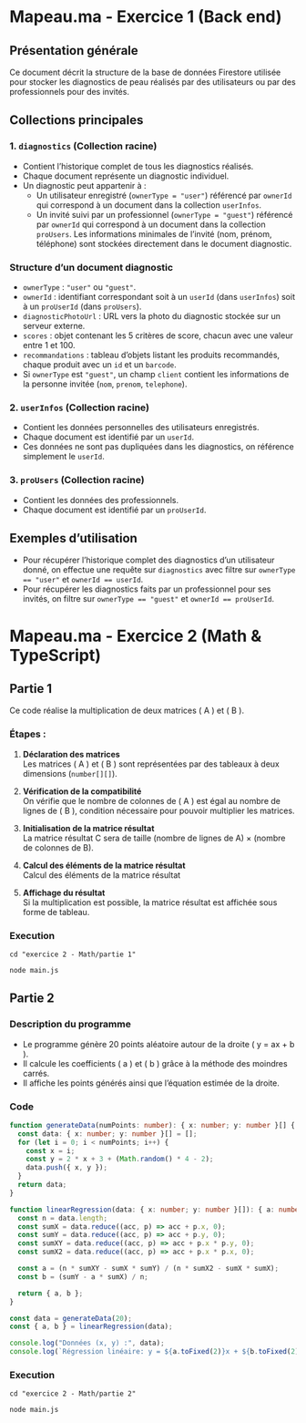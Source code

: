 # Mapeau.ma - Exercice 1 (Back end)

## Présentation générale

Ce document décrit la structure de la base de données Firestore utilisée pour stocker les diagnostics de peau réalisés par des utilisateurs ou par des professionnels pour des invités. 

## Collections principales

### 1. `diagnostics` (Collection racine)

- Contient l’historique complet de tous les diagnostics réalisés.
- Chaque document représente un diagnostic individuel.
- Un diagnostic peut appartenir à :
  - Un utilisateur enregistré (`ownerType = "user"`) référencé par `ownerId` qui correspond à un document dans la collection `userInfos`.
  - Un invité suivi par un professionnel (`ownerType = "guest"`) référencé par `ownerId` qui correspond à un document dans la collection `proUsers`. Les informations minimales de l’invité (nom, prénom, téléphone) sont stockées directement dans le document diagnostic.

### Structure d’un document diagnostic

- `ownerType` : `"user"` ou `"guest"`.
- `ownerId` : identifiant correspondant soit à un `userId` (dans `userInfos`) soit à un `proUserId` (dans `proUsers`).
- `diagnosticPhotoUrl` : URL vers la photo du diagnostic stockée sur un serveur externe.
- `scores` : objet contenant les 5 critères de score, chacun avec une valeur entre 1 et 100.
- `recommandations` : tableau d’objets listant les produits recommandés, chaque produit avec un `id` et un `barcode`.
- Si `ownerType` est `"guest"`, un champ `client` contient les informations de la personne invitée (`nom`, `prenom`, `telephone`).

### 2. `userInfos` (Collection racine)

- Contient les données personnelles des utilisateurs enregistrés.
- Chaque document est identifié par un `userId`.
- Ces données ne sont pas dupliquées dans les diagnostics, on référence simplement le `userId`.

### 3. `proUsers` (Collection racine)

- Contient les données des professionnels.
- Chaque document est identifié par un `proUserId`.

## Exemples d’utilisation

- Pour récupérer l’historique complet des diagnostics d’un utilisateur donné, on effectue une requête sur `diagnostics` avec filtre sur `ownerType == "user"` et `ownerId == userId`.
- Pour récupérer les diagnostics faits par un professionnel pour ses invités, on filtre sur `ownerType == "guest"` et `ownerId == proUserId`.


# Mapeau.ma - Exercice 2 (Math & TypeScript)

## Partie 1

Ce code réalise la multiplication de deux matrices \( A \) et \( B \).

### Étapes :

1. **Déclaration des matrices**  
   Les matrices \( A \) et \( B \) sont représentées par des tableaux à deux dimensions (`number[][]`).

2. **Vérification de la compatibilité**  
On vérifie que le nombre de colonnes de \( A \) est égal au nombre de lignes de \( B \), condition nécessaire pour pouvoir multiplier les matrices.

3. **Initialisation de la matrice résultat**  
La matrice résultat C sera de taille (nombre de lignes de A) × (nombre de colonnes de B).

4. **Calcul des éléments de la matrice résultat**  
Calcul des éléments de la matrice résultat  

5. **Affichage du résultat**  
Si la multiplication est possible, la matrice résultat est affichée sous forme de tableau.

### Execution

```
cd "exercice 2 - Math/partie 1"

node main.js
```

## Partie 2

### Description du programme

- Le programme génère 20 points aléatoire autour de la droite \( y = ax + b \).
- Il calcule les coefficients \( a \) et \( b \) grâce à la méthode des moindres carrés.
- Il affiche les points générés ainsi que l’équation estimée de la droite.

### Code

```typescript
function generateData(numPoints: number): { x: number; y: number }[] {
  const data: { x: number; y: number }[] = [];
  for (let i = 0; i < numPoints; i++) {
    const x = i;
    const y = 2 * x + 3 + (Math.random() * 4 - 2);
    data.push({ x, y });
  }
  return data;
}

function linearRegression(data: { x: number; y: number }[]): { a: number; b: number } {
  const n = data.length;
  const sumX = data.reduce((acc, p) => acc + p.x, 0);
  const sumY = data.reduce((acc, p) => acc + p.y, 0);
  const sumXY = data.reduce((acc, p) => acc + p.x * p.y, 0);
  const sumX2 = data.reduce((acc, p) => acc + p.x * p.x, 0);

  const a = (n * sumXY - sumX * sumY) / (n * sumX2 - sumX * sumX);
  const b = (sumY - a * sumX) / n;

  return { a, b };
}

const data = generateData(20);
const { a, b } = linearRegression(data);

console.log("Données (x, y) :", data);
console.log(`Régression linéaire: y = ${a.toFixed(2)}x + ${b.toFixed(2)}`);
```

### Execution

```
cd "exercice 2 - Math/partie 2"

node main.js
```
